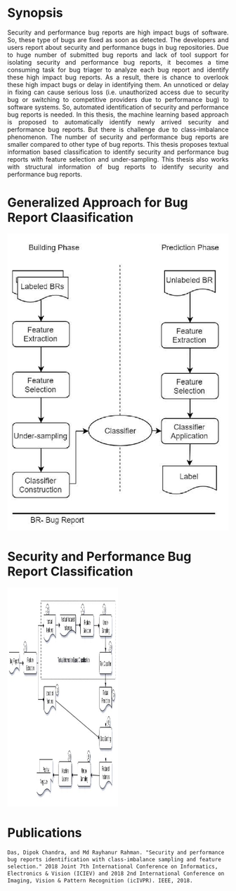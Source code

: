 # Synopsis
<p align="justify">Security and performance bug reports are high impact bugs of software. So, these type of bugs are fixed as soon as detected. The developers and users report about security and performance bugs in bug repositories. Due to huge number of submitted bug reports and lack of tool support for isolating security and performance bug reports, it becomes a time consuming task for bug triager to analyze each bug report and identify these high impact bug reports. As a result, there is chance to overlook these high impact bugs or delay in identifying them. An unnoticed or delay in fixing can cause serious loss (i.e. unauthorized access due to security bug or switching to competitive providers due to performance bug) to software systems. So, automated identification of security and performance bug reports is needed. In this thesis, the machine learning based approach is proposed to automatically identify newly arrived security and performance bug reports. But there is challenge due to class-imbalance phenomenon. The number of security and performance bug reports are smaller compared to other type of bug reports. This thesis proposes textual information based classification to identify security and performance bug reports with feature selection and under-sampling. This thesis also works with structural information of bug reports to identify security and performance bug reports.</p>

# Generalized Approach for Bug Report Claasification
<img src="https://raw.githubusercontent.com/cd-dpk/impl-bug-report-classification/master/src/approach.png" />

# Security and Performance Bug Report Classification

<img src="https://raw.githubusercontent.com/cd-dpk/impl-bug-report-classification/master/src/overall_approach_transparent.jpg" width="50%" height="500px"/>

# Publications
```
Das, Dipok Chandra, and Md Rayhanur Rahman. "Security and performance bug reports identification with class-imbalance sampling and feature selection." 2018 Joint 7th International Conference on Informatics, Electronics & Vision (ICIEV) and 2018 2nd International Conference on Imaging, Vision & Pattern Recognition (icIVPR). IEEE, 2018.
```

